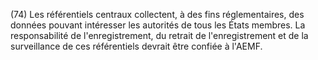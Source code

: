 (74) Les référentiels centraux collectent, à des fins réglementaires, des données pouvant intéresser les autorités de tous les États membres. La responsabilité de l'enregistrement, du retrait de l'enregistrement et de la surveillance de ces référentiels devrait être confiée à l'AEMF.